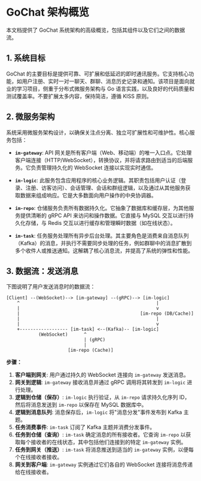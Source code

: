 # GoChat 架构概览

本文档提供了 GoChat 系统架构的高级概览，包括其组件以及它们之间的数据流。

## 1. 系统目标

GoChat 的主要目标是提供可靠、可扩展和低延迟的即时通讯服务。它支持核心功能，如用户注册、实时一对一聊天、群聊、消息历史记录和通知。该项目是面向就业的学习项目，侧重于分布式微服务架构与 Go 语言实践，以及良好的代码质量和测试覆盖率。不要扩展太多内容，保持简洁，遵循 KISS 原则。

## 2. 微服务架构

系统采用微服务架构设计，以确保关注点分离、独立可扩展性和可维护性。核心服务包括：

-   **`im-gateway`**: API 网关是所有客户端（Web、移动端）的唯一入口点。它处理客户端连接（HTTP/WebSocket），转换协议，并将请求路由到适当的后端服务。它负责管理持久化的 WebSocket 连接以实现实时通信。

-   **`im-logic`**: 此服务包含应用程序的核心业务逻辑。其职责包括用户认证（登录、注册、访客访问）、会话管理、会话和群组逻辑，以及通过从其他服务获取数据来组成响应。它是大多数面向用户操作的中央协调器。

-   **`im-repo`**: 仓储服务负责所有数据持久化。它抽象了数据库和缓存层，为其他服务提供清晰的 gRPC API 来访问和操作数据。它直接与 MySQL 交互以进行持久化存储，与 Redis 交互以进行缓存和管理瞬时数据（如在线状态）。

-   **`im-task`**: 任务服务处理所有异步后台处理。其主要角色是消费来自消息队列（Kafka）的消息，并执行不需要同步处理的任务，例如群聊中的消息扩散到多个收件人或推送通知。这解耦了核心消息流，并提高了系统的弹性和性能。

## 3. 数据流：发送消息

下图说明了用户发送消息时的数据流：

```
[Client] --(WebSocket)--> [im-gateway] --(gRPC)--> [im-logic]
    ^                                                   |
    |                                                   v
    |                                             [im-repo (DB/Cache)]
    |                                                   |
    |                                                   v
    +------------------ [im-task] <--(Kafka)-- [im-logic]
            (WebSocket)      ^
                             | (gRPC)
                             |
                       [im-repo (Cache)]
```

**步骤：**

1.  **客户端到网关**: 用户通过持久的 WebSocket 连接向 `im-gateway` 发送消息。
2.  **网关到逻辑**: `im-gateway` 接收消息并通过 gRPC 调用将其转发到 `im-logic` 进行处理。
3.  **逻辑到仓储（保存）**: `im-logic` 执行验证，从 `im-repo` 请求持久化序列 ID，然后将消息发送到 `im-repo` 以保存在 MySQL 数据库中。
4.  **逻辑到消息队列**: 消息保存后，`im-logic` 将"消息分发"事件发布到 Kafka 主题。
5.  **任务消费事件**: `im-task` 订阅了 Kafka 主题并消费分发事件。
6.  **任务到仓储（查询）**: `im-task` 确定消息的所有接收者。它查询 `im-repo` 以获取每个接收者的在线状态，其中包括他们连接到的特定 `im-gateway` 实例。
7.  **任务到网关（推送）**: `im-task` 将消息推送到适当的 `im-gateway` 实例，以便每个在线接收者接收。
8.  **网关到客户端**: `im-gateway` 实例通过它们各自的 WebSocket 连接将消息传递给在线接收者。
